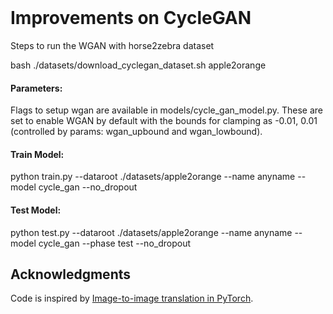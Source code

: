 
<br><br><br>

# Improvements on CycleGAN
Steps to run the WGAN with horse2zebra dataset

bash ./datasets/download_cyclegan_dataset.sh apple2orange

#### Parameters:

Flags to setup wgan are available in models/cycle_gan_model.py. These are set to enable WGAN by default with the bounds for clamping as -0.01, 0.01 (controlled by params: wgan_upbound and wgan_lowbound). 

#### Train Model: 

python train.py --dataroot ./datasets/apple2orange --name anyname --model cycle_gan --no_dropout

#### Test Model: 

python test.py --dataroot ./datasets/apple2orange --name anyname --model cycle_gan --phase test --no_dropout


## Acknowledgments
Code is inspired by [Image-to-image translation in PyTorch](https://github.com/junyanz/pytorch-CycleGAN-and-pix2pix).
